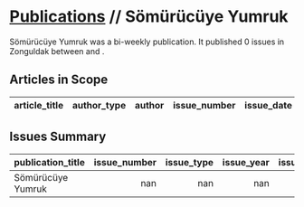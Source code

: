 # [Publications](firstlevel_publications.md) // Sömürücüye Yumruk

Sömürücüye Yumruk was a bi-weekly publication. It published 0 issues in Zonguldak between  and .

## Articles in Scope

| article_title   | author_type   | author   | issue_number   | issue_date   | pages   |
|-----------------|---------------|----------|----------------|--------------|---------|

## Issues Summary

| publication_title   |   issue_number |   issue_type |   issue_year |   issue_month |   issue_day |
|:--------------------|---------------:|-------------:|-------------:|--------------:|------------:|
| Sömürücüye Yumruk   |            nan |          nan |          nan |           nan |         nan |